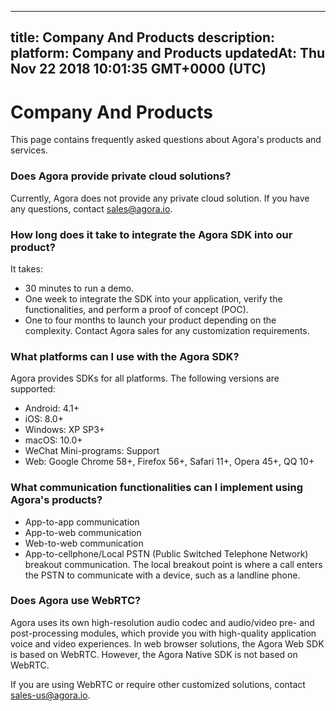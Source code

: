 
---
title: Company And Products
description: 
platform: Company and Products
updatedAt: Thu Nov 22 2018 10:01:35 GMT+0000 (UTC)
---
# Company And Products
This page contains frequently asked questions about Agora's products and services.

### Does Agora provide private cloud solutions?

Currently, Agora does not provide any private cloud solution. If you have any questions, contact sales@agora.io.

### How long does it take to integrate the Agora SDK into our product?

It takes:
* 30 minutes to run a demo.
* One week to integrate the SDK into your application, verify the functionalities, and perform a proof of concept (POC).
* One to four months to launch your product depending on the complexity. Contact Agora sales for any customization requirements.

### What platforms can I use with the Agora SDK?

Agora provides SDKs for all platforms. The following versions are supported:

* Android: 4.1+
* iOS: 8.0+
* Windows: XP SP3+
* macOS: 10.0+
* WeChat Mini-programs: Support
* Web: Google Chrome 58+, Firefox 56+, Safari 11+, Opera 45+, QQ 10+

### What communication functionalities can I implement using Agora's products?

* App-to-app communication
* App-to-web communication
* Web-to-web communication
* App-to-cellphone/Local PSTN (Public Switched Telephone Network) breakout communication. The local breakout point is where a call enters the PSTN to communicate with a device, such as a landline phone.

### Does Agora use WebRTC?

Agora uses its own high-resolution audio codec and audio/video pre- and post-processing modules, which provide you with high-quality application voice and video experiences. In web browser solutions, the Agora Web SDK is based on WebRTC. However, the Agora Native SDK is not based on WebRTC.

If you are using WebRTC or require other customized solutions, contact sales-us@agora.io.
